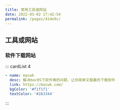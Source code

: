 ```yaml
---
title: 常用工具或网站
date: 2022-03-02 17:42:54
permalink: /pages/414e9c/
---
```


## 工具或网站

### 软件下载网站
::: cardList 4
```yaml
- name: macwk
  desc: 解决mac0S下软件难的问题，让你简单又粗暴的下载软件
  link: https://macwk.com/
  bgColor: '#f1f1f1'
  textColor: '#2A3344'

```
:::
